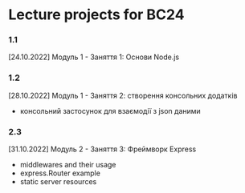 # Lecture projects for BC24

### 1.1
[24.10.2022] Модуль 1 - Заняття 1: Основи Node.js

### 1.2
[28.10.2022] Модуль 1 - Заняття 2: створення консольних додатків
- консольний застосунок для взаємодії з json даними

### 2.3
[31.10.2022] Модуль 2 - Заняття 3: Фреймворк Express
- middlewares and their usage
- express.Router example
- static server resources
